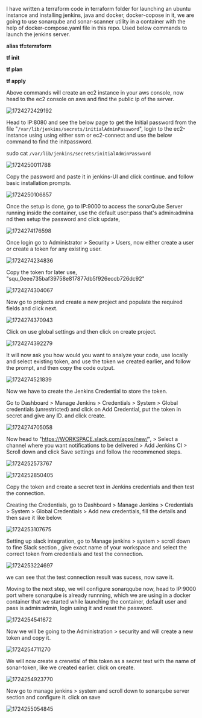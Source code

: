 
I have written a terraform code in terraform folder for launching an ubuntu instance and installing jenkins, java and docker, docker-copose in it, we are going to use sonarqube and sonar-scanner utility in a container with the help of docker-compose.yaml file in this repo. Used below commands to launch the jenkins server.

**alias tf=terraform**

**tf init**

**tf plan**

**tf apply**

Above commands will create an ec2 instance in your aws console, now head to the ec2 console on aws and find the public ip of the server.


![1724272429192](image/Readme/1724272429192.png)

Head to IP:8080 and see the below page to get the Initial password from the file "`/var/lib/jenkins/secrets/initialAdminPassword`", login to the ec2-instance using using either ssm or ec2-connect and use the below command to find the initpassword.

sudo cat `/var/lib/jenkins/secrets/initialAdminPassword`

![1724250011788](image/Readme/1724250011788.png)


Copy the password and paste it in jenkins-UI and click continue. and follow basic installation prompts.

![1724250106857](image/Readme/1724250106857.png)


Once the setup is done, go to IP:9000 to access the sonarQube Server running inside the container, use the default user:pass that's admin:admina nd then setup the password and click update,


![1724274176598](image/Readme/1724274176598.png)

Once login go to Administrator > Security > Users, now either create a user or create a token for any existing user.

![1724274234836](image/Readme/1724274234836.png)


Copy the token for later use, "squ_0eee735baf39758e817877db5f926eccb726dc92"

![1724274304067](image/Readme/1724274304067.png)


Now go to projects and create a new project and populate the required fields and click next.

![1724274370943](image/Readme/1724274370943.png)


Click on use global settings and then  click on create project.


![1724274392279](image/Readme/1724274392279.png)

It will now ask you how would you want to analyze your code, use locally and select existing token, and use the token we created earlier, and follow the prompt, and then copy the code output.

![1724274521839](image/Readme/1724274521839.png)

Now we have to create the Jenkins Credential to store the token.

Go to Dashboard > Manage Jenkins > Credentials > System > Global credentials (unrestricted) and click on Add Credential, put the token in secret and give any ID. and click create.

![1724274705058](image/Readme/1724274705058.png)


Now head to "https://WORKSPACE.slack.com/apps/new/", > Select a channel where you want notifications to be delivered > Add Jenkins CI > Scroll down and click Save settings and follow the recommened steps.

![1724252573767](image/Readme/1724252573767.png)


![1724252850405](image/Readme/1724252850405.png)


Copy the token and create a secret text in Jenkins credentials and then test the connection.

Creating the Credentials, go to Dashboard > Manage Jenkins > Credentials > System > Global Credentials > Add new credentials, fill the details and then save it like below.

![1724253107675](image/Readme/1724253107675.png)

Setting up slack integration, go to Manage jenkins > system > scroll down to fine Slack section , give exact name of your workspace and select the correct token from credentials and test the connection.


![1724253224697](image/Readme/1724253224697.png)


we can see that the test connection result was sucess, now save it.

Moving to the next step, we will configure sonarqqube now, head to IP:9000 port where sonarqube is already runnning, which we are using in a docker container that we started while launching the container, default user and pass is admin:admin, login using it and reset the password.

![1724254541672](image/Readme/1724254541672.png)

Now we will be going to the Administration > security and will create a new token and copy it.

![1724254711270](image/Readme/1724254711270.png)


We will now create a crenetial of this token as a secret text with the name of sonar-token, like we created earlier. click on create.

![1724254923770](image/Readme/1724254923770.png)

Now go to manage jenkins > system and scroll down to sonarqube server section and configure it. click on save

![1724255054845](image/Readme/1724255054845.png)
